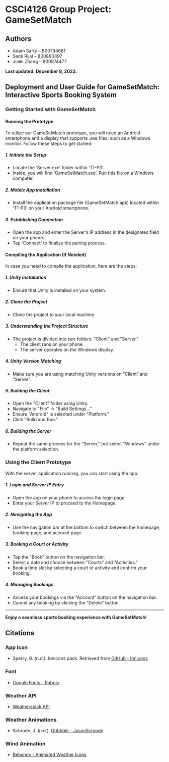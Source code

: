# CSCI4126 Group Project: GameSetMatch

## Authors
- Adam Sarty – B00794681
- Santi Rijal – B00860497
- Jialin Zhang – B00974477

**Last updated: December 8, 2023.**

## Deployment and User Guide for GameSetMatch: Interactive Sports Booking System

### Getting Started with GameSetMatch

#### Running the Prototype
To utilize our GameSetMatch prototype, you will need an Android smartphone and a display that supports .exe files, such as a Windows monitor. Follow these steps to get started:

##### 1. Initiate the Setup
- Locate the ‘Server exe’ folder within ‘T1-P3’.
- Inside, you will find ‘GameSetMatch.exe’. Run this file on a Windows computer.

##### 2. Mobile App Installation
- Install the application package file (GameSetMatch.apk) located within ‘T1-P3’ on your Android smartphone.

##### 3. Establishing Connection
- Open the app and enter the Server's IP address in the designated field on your phone.
- Tap 'Connect' to finalize the pairing process.

#### Compiling the Application (If Needed)
In case you need to compile the application, here are the steps:

##### 1. Unity Installation
- Ensure that Unity is installed on your system.

##### 2. Clone the Project
- Clone the project to your local machine.

##### 3. Understanding the Project Structure
- The project is divided into two folders: "Client" and "Server."
  - The client runs on your phone.
  - The server operates on the Windows display.

##### 4. Unity Version Matching
- Make sure you are using matching Unity versions on “Client” and “Server”.

##### 5. Building the Client
- Open the "Client" folder using Unity.
- Navigate to "File" -> "Build Settings..."
- Ensure "Android" is selected under "Platform."
- Click "Build and Run."

##### 6. Building the Server
- Repeat the same process for the "Server," but select "Windows" under the platform selection.

### Using the Client Prototype
With the server application running, you can start using the app:

##### 1. Login and Server IP Entry
- Open the app on your phone to access the login page.
- Enter your Server IP to proceed to the Homepage.

##### 2. Navigating the App
- Use the navigation bar at the bottom to switch between the homepage, booking page, and account page.

##### 3. Booking a Court or Activity
- Tap the "Book" button on the navigation bar.
- Select a date and choose between "Courts" and "Activities."
- Book a time slot by selecting a court or activity and confirm your booking.

##### 4. Managing Bookings
- Access your bookings via the "Account" button on the navigation bar.
- Cancel any booking by clicking the "Delete" button.

---

**Enjoy a seamless sports booking experience with GameSetMatch!**

## Citations

### App Icon
- Sperry, B. (n.d.). Ionicons pack. Retrieved from [GitHub - Ionicons](https://github.com/ionic-team/ionicons)

### Font
- [Google Fonts - Roboto](https://fonts.google.com/specimen/Roboto)

### Weather API
- [Weatherstack API](https://weatherstack.com)

### Weather Animations
- Schrode, J. (n.d.). [Dribbble - JasonSchrode](https://dribbble.com/JasonSchrode)

### Wind Animation
- [Behance - Animated Weather Icons](https://www.behance.net/gallery/16071075/Animated-Weather-Icons)